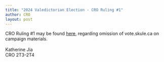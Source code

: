 ```yaml
---
title: "2024 Valedictorian Election - CRO Ruling #1"
author: CRO
layout: post
---
```


CRO Ruling #1 may be found <a href="https://drive.google.com/file/d/1MKW70W0qjdZEPWwxzwjtjEq3fRQL94_g/view?usp=sharing">here</a>, regarding omission of vote.skule.ca on campaign materials. <br> <br>Katherine Jia<br> CRO 2T3-2T4
